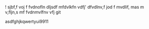 !   sjbf,f voj f
fvdnofln dljsdf
mfdvlkfn vdfj'
dfvdlnv,f jod
f mvdlif, mas
m v,fljn,s mf
fvdnmvlfnv vfj
git 


asdfghjkqwertyui9911